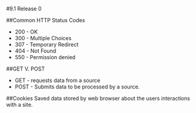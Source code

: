 #9.1 Release 0 

##Common HTTP Status Codes
* 200 - OK
* 300 - Multiple Choices
* 307 - Temporary Redirect
* 404 - Not Found
* 550 - Permission denied 

##GET V. POST 
* GET - requests data from a source
* POST - Submits data to be processed by a source. 

##Cookies 
Saved data stored by web browser about the users interactions with a site.
